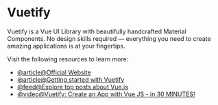 # Vuetify

Vuetify is a Vue UI Library with beautifully handcrafted Material Components. No design skills required — everything you need to create amazing applications is at your fingertips.

Visit the following resources to learn more:

- [@article@Official Website](https://vuetifyjs.com/en/)
- [@article@Getting started with Vuetify](https://vuetifyjs.com/en/getting-started/installation/)
- [@feed@Explore top posts about Vue.js](https://app.daily.dev/tags/vuejs?ref=roadmapsh)
- [@video@Vuetify: Create an App with Vue JS - in 30 MINUTES!](https://www.youtube.com/watch?v=CjXgoYo86yY)
